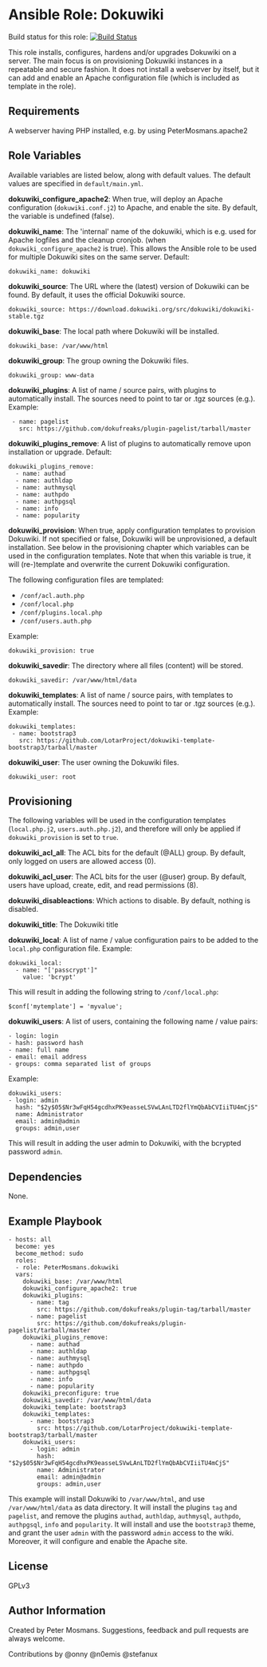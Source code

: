 Ansible Role: Dokuwiki
=========

Build status for this role: [![Build Status](https://travis-ci.org/PeterMosmans/ansible-role-dokuwiki.svg)](https://travis-ci.org/PeterMosmans/ansible-role-dokuwiki)


This role installs, configures, hardens and/or upgrades Dokuwiki on a server.
The main focus is on provisioning Dokuwiki instances in a repeatable and secure
fashion. It does not install a webserver by itself, but it can add and enable an
Apache configuration file (which is included as template in the role).


Requirements
------------

A webserver having PHP installed, e.g. by using PeterMosmans.apache2


Role Variables
--------------

Available variables are listed below, along with default values. The default
values are specified in `default/main.yml`.

**dokuwiki_configure_apache2**: When true, will deploy an Apache configuration
(`dokuwiki.conf.j2`) to Apache, and enable the site. By default, the variable is
undefined (false).


**dokuwiki_name**: The 'internal' name of the dokuwiki, which is e.g. used for
Apache logfiles and the cleanup cronjob. (when `dokuwiki_configure_apache2` is
true). This allows the Ansible role to be used for multiple Dokuwiki sites on
the same server. Default:
```
dokuwiki_name: dokuwiki
```


**dokuwiki_source**: The URL where the (latest) version of Dokuwiki can be
found. By default, it uses the official Dokuwiki source.
```
dokuwiki_source: https://download.dokuwiki.org/src/dokuwiki/dokuwiki-stable.tgz
```


**dokuwiki_base**: The local path where Dokuwiki will be installed.
```
dokuwiki_base: /var/www/html
```


**dokuwiki_group**: The group owning the Dokuwiki files.
```
dokuwiki_group: www-data
```


**dokuwiki_plugins**: A list of name / source pairs, with plugins to
automatically install. The sources need to point to tar or .tgz sources (e.g.).
Example:
```
 - name: pagelist
   src: https://github.com/dokufreaks/plugin-pagelist/tarball/master
```


**dokuwiki_plugins_remove**: A list of plugins to automatically remove upon
installation or upgrade.
Default:
```
dokuwiki_plugins_remove:
  - name: authad
  - name: authldap
  - name: authmysql
  - name: authpdo
  - name: authpgsql
  - name: info
  - name: popularity
```


**dokuwiki_provision**: When true, apply configuration templates to provision
Dokuwiki. If not specified or false, Dokuwiki will be unprovisioned, a default
installation. See below in the provisioning chapter which variables can be used
in the configuration templates. Note that when this variable is true, it will
(re-)template and overwrite the current Dokuwiki configuration.

The following configuration files are templated:
- `/conf/acl.auth.php`
- `/conf/local.php`
- `/conf/plugins.local.php`
- `/conf/users.auth.php`

Example:
```
dokuwiki_provision: true
```


**dokuwiki_savedir**: The directory where all files (content) will be stored.
```
dokuwiki_savedir: /var/www/html/data
```


**dokuwiki_templates**: A list of name / source pairs, with templates to
automatically install. The sources need to point to tar or .tgz sources (e.g.).
Example:
```
dokuwiki_templates:
 - name: bootstrap3
   src: https://github.com/LotarProject/dokuwiki-template-bootstrap3/tarball/master
```


**dokuwiki_user**: The user owning the Dokuwiki files.
```
dokuwiki_user: root
```


## Provisioning
The following variables will be used in the configuration templates
(`local.php.j2`, `users.auth.php.j2`), and therefore will only be applied if
`dokuwiki_provision` is set to `true`.


**dokuwiki_acl_all**: The ACL bits for the default (@ALL) group. By default,
only logged on users are allowed access (0).


**dokuwiki_acl_user**: The ACL bits for the user (@user) group. By default,
users have upload, create, edit, and read permissions (8).


**dokuwiki_disableactions**: Which actions to disable. By default, nothing
is disabled.


**dokuwiki_title**: The Dokuwiki title


**dokuwiki_local**: A list of name / value configuration pairs to be added to
the `local.php` configuration file.
Example:
```
dokuwiki_local:
  - name: "['passcrypt']"
    value: 'bcrypt'
```
This will result in adding the following string to `/conf/local.php`:
```
$conf['mytemplate'] = 'myvalue';
```


**dokuwiki_users**: A list of users, containing the following name / value pairs:
```
- login: login
- hash: password hash
- name: full name
- email: email address
- groups: comma separated list of groups
```

Example:
```
dokuwiki_users:
- login: admin
  hash: "$2y$05$Nr3wFqH54gcdhxPK9easseLSVwLAnLTD2flYmQbAbCVIiiTU4mCjS"
  name: Administrator
  email: admin@admin
  groups: admin,user
```

This will result in adding the user admin to Dokuwiki, with the bcrypted password `admin`.

Dependencies
------------

None.


Example Playbook
----------------
```
- hosts: all
  become: yes
  become_method: sudo
  roles:
  - role: PeterMosmans.dokuwiki
  vars:
    dokuwiki_base: /var/www/html
    dokuwiki_configure_apache2: true
    dokuwiki_plugins:
      - name: tag
        src: https://github.com/dokufreaks/plugin-tag/tarball/master
      - name: pagelist
        src: https://github.com/dokufreaks/plugin-pagelist/tarball/master
    dokuwiki_plugins_remove:
      - name: authad
      - name: authldap
      - name: authmysql
      - name: authpdo
      - name: authpgsql
      - name: info
      - name: popularity
    dokuwiki_preconfigure: true
    dokuwiki_savedir: /var/www/html/data
    dokuwiki_template: bootstrap3
    dokuwiki_templates:
      - name: bootstrap3
        src: https://github.com/LotarProject/dokuwiki-template-bootstrap3/tarball/master
    dokuwiki_users:
      - login: admin
        hash: "$2y$05$Nr3wFqH54gcdhxPK9easseLSVwLAnLTD2flYmQbAbCVIiiTU4mCjS"
        name: Administrator
        email: admin@admin
        groups: admin,user
```
This example will install Dokuwiki to `/var/www/html`, and use `/var/www/html/data` as data directory.
It will install the plugins `tag` and `pagelist`, and remove the plugins `authad`, `authldap`, `authmysql`, `authpdo`, `authpgsql`, `info` and `popularity`.
It will install and use the `bootstrap3` theme, and grant the user `admin` with the password `admin` access to the wiki.
Moreover, it will configure and enable the Apache site.


License
-------

GPLv3


Author Information
------------------

Created by Peter Mosmans. Suggestions, feedback and pull requests are always
welcome.

Contributions by @onny @n0emis @stefanux
